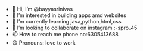 - 👋 Hi, I’m @bayyasrinivas
- 👀 I’m interested in building apps amd websites
- 🌱 I’m currently learning java,python,html,css
- 💞️ I’m looking to collaborate on instagram :-spro_45
- 📫 How to reach me phone no:6305413688
- 😄 Pronouns: love to work

<!---
bayyasrinivas/bayyasrinivas is a ✨ special ✨ repository because its `README.md` (this file) appears on your GitHub profile.
You can click the Preview link to take a look at your changes.
--->
